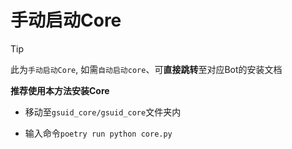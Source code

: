 # 手动启动Core

> [!TIP]
> 此为`手动启动Core`, 如需`自动启动core`、可**直接跳转**至对应Bot的安装文档
>
> **推荐使用本方法安装Core**

- 移动至`gsuid_core/gsuid_core`文件夹内

- 输入命令`poetry run python core.py`